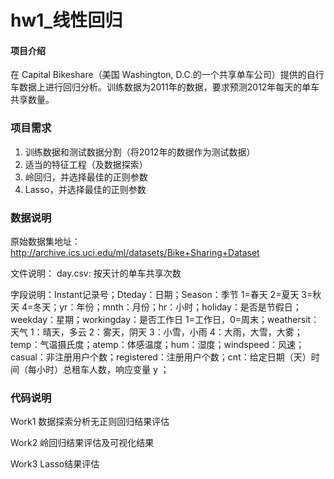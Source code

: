 # hw1_线性回归

#### 项目介绍
在 Capital Bikeshare（美国 Washington, D.C.的一个共享单车公司）提供的自行车数据上进行回归分析。训练数据为2011年的数据，要求预测2012年每天的单车共享数量。 
 
### 项目需求

1) 训练数据和测试数据分割（将2012年的数据作为测试数据） 
2) 适当的特征工程（及数据探索）
3) 岭回归，并选择最佳的正则参数
4) Lasso，并选择最佳的正则参数
 
### 数据说明 

原始数据集地址：http://archive.ics.uci.edu/ml/datasets/Bike+Sharing+Dataset

文件说明： day.csv: 按天计的单车共享次数

字段说明：Instant记录号；Dteday：日期；Season：季节 1=春天 2=夏天 3=秋天 4=冬天；yr：年份；mnth：月份；hr：小时；holiday：是否是节假日；weekday：星期；workingday：是否工作日 1=工作日，0=周末；weathersit：天气 1：晴天，多云 2：雾天，阴天 3：小雪，小雨 4：大雨，大雪，大雾；temp：气温摄氏度；atemp：体感温度；hum：湿度；windspeed：风速；casual：非注册用户个数；registered：注册用户个数；cnt：给定日期（天）时间（每小时）总租车人数，响应变量 y ；
 
### 代码说明
Work1
数据探索分析无正则回归结果评估

Work2
岭回归结果评估及可视化结果

Work3
Lasso结果评估
